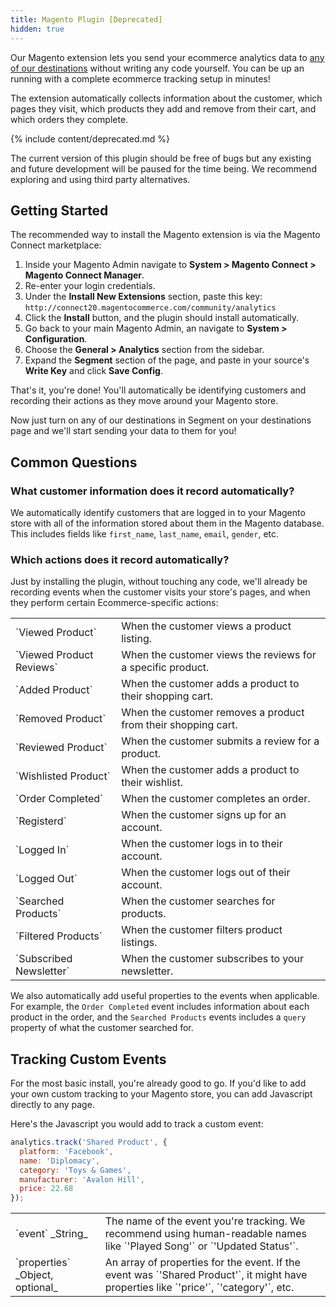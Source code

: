 ```yaml
---
title: Magento Plugin [Deprecated]
hidden: true
---
```


Our Magento extension lets you send your ecommerce analytics data to [any of our destinations](/docs/destinations) without writing any code yourself. You can be up an running with a complete ecommerce tracking setup in minutes!

The extension automatically collects information about the customer, which pages they visit, which products they add and remove from their cart, and which orders they complete.

{% include content/deprecated.md %}

The current version of this plugin should be free of bugs but any existing and future development will be paused for the time being. We recommend exploring and using third party alternatives.

## Getting Started

The recommended way to install the Magento extension is via the Magento Connect marketplace:

  1. Inside your Magento Admin navigate to **System > Magento Connect > Magento Connect Manager**.
  2. Re-enter your login credentials.
  3. Under the **Install New Extensions** section, paste this key: `http://connect20.magentocommerce.com/community/analytics`
  4. Click the **Install** button, and the plugin should install automatically.
  5. Go back to your main Magento Admin, an navigate to **System > Configuration**.
  6. Choose the **General > Analytics** section from the sidebar.
  7. Expand the **Segment** section of the page, and paste in your source's **Write Key** and click **Save Config**.

That's it, you're done! You'll automatically be identifying customers and recording their actions as they move around your Magento store.

Now just turn on any of our destinations in Segment on your destinations page and we'll start sending your data to them for you!


## Common Questions

### What customer information does it record automatically?
We automatically identify customers that are logged in to your Magento store with all of the information stored about them in the Magento database. This includes fields like `first_name`, `last_name`, `email`, `gender`, etc.

### Which actions does it record automatically?
Just by installing the plugin, without touching any code, we'll already be recording events when the customer visits your store's pages, and when they perform certain Ecommerce-specific actions:

<table>
  <tr>
    <td>`Viewed Product`</td>
    <td>When the customer views a product listing.</td>
  </tr>
  <tr>
    <td>`Viewed Product Reviews`</td>
    <td>When the customer views the reviews for a specific product.</td>
  </tr>
  <tr>
    <td>`Added Product`</td>
    <td>When the customer adds a product to their shopping cart.</td>
  </tr>
  <tr>
    <td>`Removed Product`</td>
    <td>When the customer removes a product from their shopping cart.</td>
  </tr>
  <tr>
    <td>`Reviewed Product`</td>
    <td>When the customer submits a review for a product.</td>
  </tr>
  <tr>
    <td>`Wishlisted Product`</td>
    <td>When the customer adds a product to their wishlist.</td>
  </tr>
  <tr>
    <td>`Order Completed`</td>
    <td>When the customer completes an order.</td>
  </tr>
  <tr>
    <td>`Registerd`</td>
    <td>When the customer signs up for an account.</td>
  </tr>
  <tr>
    <td>`Logged In`</td>
    <td>When the customer logs in to their account.</td>
  </tr>
  <tr>
    <td>`Logged Out`</td>
    <td>When the customer logs out of their account.</td>
  </tr>
  <tr>
    <td>`Searched Products`</td>
    <td>When the customer searches for products.</td>
  </tr>
  <tr>
    <td>`Filtered Products`</td>
    <td>When the customer filters product listings.</td>
  </tr>
  <tr>
    <td>`Subscribed Newsletter`</td>
    <td>When the customer subscribes to your newsletter.</td>
  </tr>
</table>

We also automatically add useful properties to the events when applicable. For example, the `Order Completed` event includes information about each product in the order, and the `Searched Products` events includes a `query` property of what the customer searched for.


## Tracking Custom Events

For the most basic install, you're already good to go. If you'd like to add your own custom tracking to your Magento store, you can add Javascript directly to any page.

Here's the Javascript you would add to track a custom event:

```javascript
analytics.track('Shared Product', {
  platform: 'Facebook',
  name: 'Diplomacy',
  category: 'Toys & Games',
  manufacturer: 'Avalon Hill',
  price: 22.68
});
```

<table>
  <tr>
    <td>`event` _String_</td>
    <td>The name of the event you're tracking. We recommend using human-readable names like `'Played Song'` or `'Updated Status'`.</td>
  </tr>
  <tr>
    <td>`properties` _Object, optional_</td>
    <td>An array of properties for the event. If the event was `'Shared Product'`, it might have properties like `'price'`, `'category'`, etc.</td>
  </tr>
</table>
